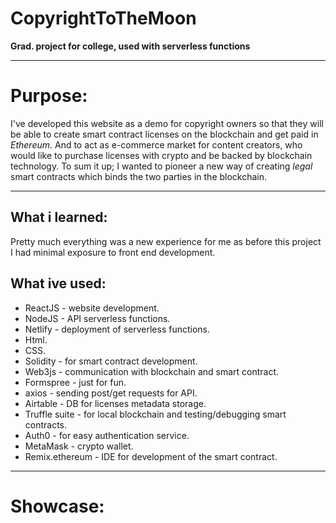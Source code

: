 # CopyrightToTheMoon
**Grad. project for college, used with serverless functions**
***
# Purpose:
  I've developed this website as a demo for copyright owners so that they will be able to create smart contract licenses on the blockchain and get paid in *Ethereum*.
And to act as e-commerce market for content creators, who would like to purchase licenses with crypto and be backed by blockchain technology.
To sum it up; I wanted to pioneer a new way of creating *legal* smart contracts which binds the two parties in the blockchain.
***
## What i learned:
  Pretty much everything was a new experience for me as before this project I had minimal exposure to front end development.
## What ive used:
  - ReactJS - website development.
  - NodeJS - API serverless functions.
  - Netlify - deployment of serverless functions.
  - Html.
  - CSS.
  - Solidity - for smart contract development.
  - Web3js - communication with blockchain and smart contract.
  - Formspree - just for fun.
  - axios - sending post/get requests for API.
  - Airtable - DB for licenses metadata storage.
  - Truffle suite - for local blockchain and testing/debugging smart contracts.
  - Auth0 - for easy authentication service.
  - MetaMask - crypto wallet.
  - Remix.ethereum - IDE for development of the smart contract.
***
# Showcase:

